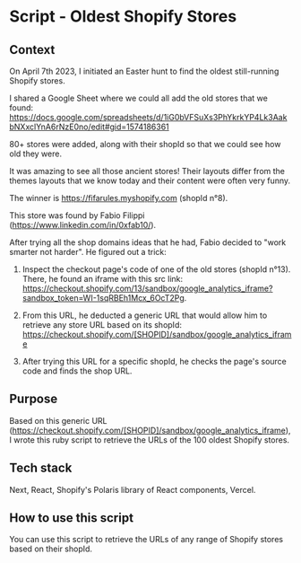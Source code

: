 # Script - Oldest Shopify Stores

## Context

On April 7th 2023, I initiated an Easter hunt to find the oldest still-running Shopify stores.

I shared a Google Sheet where we could all add the old stores that we found:
https://docs.google.com/spreadsheets/d/1iG0bVFSuXs3PhYkrkYP4Lk3AakbNXxclYnA6rNzE0no/edit#gid=1574186361

80+ stores were added, along with their shopId so that we could see how old they were.

It was amazing to see all those ancient stores! Their layouts differ from the themes layouts that we know today and their content were often very funny.

The winner is https://fifarules.myshopify.com (shopId n°8).

This store was found by Fabio Filippi (https://www.linkedin.com/in/0xfab10/).

After trying all the shop domains ideas that he had, Fabio decided to "work smarter not harder". He figured out a trick:

1. Inspect the checkout page's code of one of the old stores (shopId n°13). There, he found an iframe with this src link: https://checkout.shopify.com/13/sandbox/google_analytics_iframe?sandbox_token=WI-1sqRBEh1Mcx_6OcT2Pg.

2. From this URL, he deducted a generic URL that would allow him to retrieve any store URL based on its shopId: https://checkout.shopify.com/[SHOPID]/sandbox/google_analytics_iframe

3. After trying this URL for a specific shopId, he checks the page's source code and finds the shop URL.

## Purpose

Based on this generic URL (https://checkout.shopify.com/[SHOPID]/sandbox/google_analytics_iframe), I wrote this ruby script to retrieve the URLs of the 100 oldest Shopify stores.

## Tech stack

Next, React, Shopify's Polaris library of React components, Vercel.

## How to use this script

You can use this script to retrieve the URLs of any range of Shopify stores based on their shopId.
